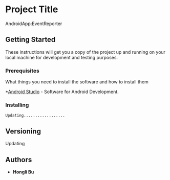 # Project Title

AndroidApp:EventReporter

## Getting Started

These instructions will get you a copy of the project up and running on your local machine for development and testing purposes.

### Prerequisites

What things you need to install the software and how to install them

*[Android Studio](https://developer.android.com/studio/index.html) - Software for Android Development.


### Installing


```
Updating..................
```



## Versioning

Updating

## Authors

* **Hongli Bu** 
